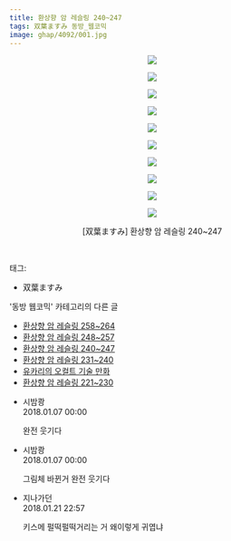 ```yaml
---
title: 환상향 암 레슬링 240~247
tags: 双葉ますみ 동방_웹코믹
image: ghap/4092/001.jpg
---
```

<div class="article">
<p style="text-align: center; clear: none; float: none;"><img src="{{ site.nasurl }}/ghap/4092/001.jpg"/></p>
<p style="text-align: center; clear: none; float: none;"><img src="{{ site.nasurl }}/ghap/4092/002.jpg"/></p>
<p style="text-align: center; clear: none; float: none;"><img src="{{ site.nasurl }}/ghap/4092/003.jpg"/></p>
<p style="text-align: center; clear: none; float: none;"><img src="{{ site.nasurl }}/ghap/4092/004.jpg"/></p>
<p style="text-align: center; clear: none; float: none;"><img src="{{ site.nasurl }}/ghap/4092/005.jpg"/></p>
<p style="text-align: center; clear: none; float: none;"><img src="{{ site.nasurl }}/ghap/4092/006.jpg"/></p>
<p style="text-align: center; clear: none; float: none;"><img src="{{ site.nasurl }}/ghap/4092/007.jpg"/></p>
<p style="text-align: center; clear: none; float: none;"><img src="{{ site.nasurl }}/ghap/4092/008.jpg"/></p>
<p style="text-align: center; clear: none; float: none;"><img src="{{ site.nasurl }}/ghap/4092/009.jpg"/></p>
<p style="text-align: center; clear: none; float: none;"><img src="{{ site.nasurl }}/ghap/4092/010.jpg"/></p>
<p style="text-align: center; clear: none; float: none;">[双葉ますみ] 환상향 암 레슬링 240~247</p>
<p><br/></p>
</div><div class="tagTrail">
<p>태그: </p>
<ul>
<li>双葉ますみ</li>
</ul>
</div><div class="another">
<p>'동방 웹코믹' 카테고리의 다른 글</p>
<ul>
<li><a href="/2018-01-06-ghap_4094">환상향 암 레슬링 258~264</a></li>
<li><a href="/2018-01-06-ghap_4093">환상향 암 레슬링 248~257</a></li>
<li><a href="/2018-01-06-ghap_4092">환상향 암 레슬링 240~247</a></li>
<li><a href="/2018-01-06-ghap_4091">환상향 암 레슬링 231~240</a></li>
<li><a href="/2018-01-06-ghap_4089">유카리의 오컬트 기술 만화</a></li>
<li><a href="/2018-01-05-ghap_4087">환상향 암 레슬링 221~230</a></li>
</ul>
</div><div class="cb_module cb_fluid">
<div class="cb_wrt cb_profile">
<div class="comment">
<ul>
<li class="cb_thumb_off" id="comment15168117">
<div class="cb_comment_area">
<div class="cb_info_area">
<div class="cb_section">
<span class="cb_nick_name">시밤쾅</span>
</div>
<div class="cb_section">
<span class="cb_date">2018.01.07 00:00 </span>
</div>
</div>
<div class="cb_dsc_comment">
<p class="cb_dsc">
											완전 웃기다 
										</p>
</div>
</div></li>
<li class="cb_thumb_off" id="comment15168118">
<div class="cb_comment_area">
<div class="cb_info_area">
<div class="cb_section">
<span class="cb_nick_name">시밤쾅</span>
</div>
<div class="cb_section">
<span class="cb_date">2018.01.07 00:00 </span>
</div>
</div>
<div class="cb_dsc_comment">
<p class="cb_dsc">
											그림체 바뀐거 완전 웃기다
										</p>
</div>
</div></li>
<li class="cb_thumb_off" id="comment15179524">
<div class="cb_comment_area">
<div class="cb_info_area">
<div class="cb_section">
<span class="cb_nick_name">지나가던</span>
</div>
<div class="cb_section">
<span class="cb_date">2018.01.21 22:57 </span>
</div>
</div>
<div class="cb_dsc_comment">
<p class="cb_dsc">
											키스메 펄떡펄떡거리는 거 왜이렇게 귀엽냐
										</p>
</div>
</div></li>
</ul>
</div>
</div><!-- commentList close -->
</div>